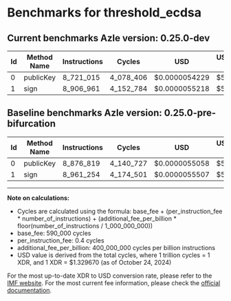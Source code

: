 # Benchmarks for threshold_ecdsa

## Current benchmarks Azle version: 0.25.0-dev

| Id  | Method Name | Instructions | Cycles    | USD           | USD/Million Calls | Change                              |
| --- | ----------- | ------------ | --------- | ------------- | ----------------- | ----------------------------------- |
| 0   | publicKey   | 8_721_015    | 4_078_406 | $0.0000054229 | $5.42             | <font color="green">-155_804</font> |
| 1   | sign        | 8_906_961    | 4_152_784 | $0.0000055218 | $5.52             | <font color="green">-54_293</font>  |

## Baseline benchmarks Azle version: 0.25.0-pre-bifurcation

| Id  | Method Name | Instructions | Cycles    | USD           | USD/Million Calls |
| --- | ----------- | ------------ | --------- | ------------- | ----------------- |
| 0   | publicKey   | 8_876_819    | 4_140_727 | $0.0000055058 | $5.50             |
| 1   | sign        | 8_961_254    | 4_174_501 | $0.0000055507 | $5.55             |

---

**Note on calculations:**

-   Cycles are calculated using the formula: base_fee + (per_instruction_fee \* number_of_instructions) + (additional_fee_per_billion \* floor(number_of_instructions / 1_000_000_000))
-   base_fee: 590_000 cycles
-   per_instruction_fee: 0.4 cycles
-   additional_fee_per_billion: 400_000_000 cycles per billion instructions
-   USD value is derived from the total cycles, where 1 trillion cycles = 1 XDR, and 1 XDR = $1.329670 (as of October 24, 2024)

For the most up-to-date XDR to USD conversion rate, please refer to the [IMF website](https://www.imf.org/external/np/fin/data/rms_sdrv.aspx).
For the most current fee information, please check the [official documentation](https://internetcomputer.org/docs/current/developer-docs/gas-cost#execution).
